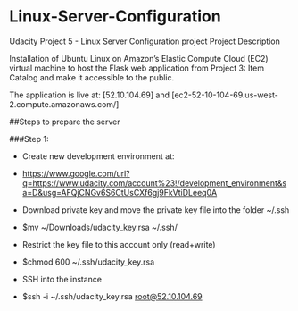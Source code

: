 # Linux-Server-Configuration
Udacity Project 5 - Linux Server Configuration project
Project Description

Installation of Ubuntu Linux on Amazon’s Elastic Compute Cloud (EC2) virtual machine to host  the Flask web application from Project 3: Item Catalog and make it accessible to the public.

The application is live at: [52.10.104.69] and [ec2-52-10-104-69.us-west-2.compute.amazonaws.com/]

##Steps to prepare the server

###Step 1: 
- Create new development environment at:
 * https://www.google.com/url?q=https://www.udacity.com/account%23!/development_environment&sa=D&usg=AFQjCNGv6S6CtUsCXf6gj9FkVtiDLeeq0A

- Download private key and move the private key file into the folder ~/.ssh 
* $mv ~/Downloads/udacity_key.rsa ~/.ssh/
- Restrict the key file to this account only (read+write)
* $chmod 600 ~/.ssh/udacity_key.rsa
- SSH into the instance
*   $ssh -i ~/.ssh/udacity_key.rsa root@52.10.104.69

